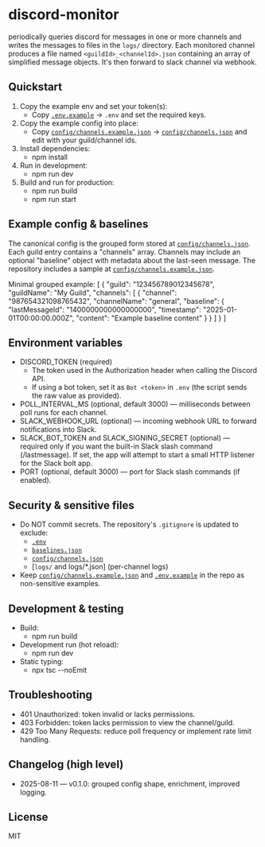 # discord-monitor

periodically queries discord for messages in one or
more channels and writes the messages to files in the `logs/` directory. Each
monitored channel produces a file named `<guildId>_<channelId>.json` containing
an array of simplified message objects. It's then forward to slack channel via webhook.

Quickstart
----------
1. Copy the example env and set your token(s):
   - Copy [`.env.example`](.env.example:1) → `.env` and set the required keys.
2. Copy the example config into place:
   - Copy [`config/channels.example.json`](config/channels.example.json:1) → [`config/channels.json`](config/channels.json:1) and edit with your guild/channel ids.
3. Install dependencies:
   - npm install
4. Run in development:
   - npm run dev
5. Build and run for production:
   - npm run build
   - npm run start

Example config & baselines
-------------------------
The canonical config is the grouped form stored at [`config/channels.json`](config/channels.json:1).
Each guild entry contains a "channels" array. Channels may include an optional
"baseline" object with metadata about the last-seen message. The repository
includes a sample at [`config/channels.example.json`](config/channels.example.json:1).

Minimal grouped example:
[
  {
    "guild": "123456789012345678",
    "guildName": "My Guild",
    "channels": [
      {
        "channel": "987654321098765432",
        "channelName": "general",
        "baseline": {
          "lastMessageId": "1400000000000000000",
          "timestamp": "2025-01-01T00:00:00.000Z",
          "content": "Example baseline content"
        }
      }
    ]
  }
]

Environment variables
---------------------
- DISCORD_TOKEN (required)
  - The token used in the Authorization header when calling the Discord API.
  - If using a bot token, set it as `Bot <token>` in `.env` (the script sends the raw value as provided).
- POLL_INTERVAL_MS (optional, default 3000) — milliseconds between poll runs for each channel.
- SLACK_WEBHOOK_URL (optional) — incoming webhook URL to forward notifications into Slack.
- SLACK_BOT_TOKEN and SLACK_SIGNING_SECRET (optional) — required only if you want the built-in Slack slash command (/lastmessage). If set, the app will attempt to start a small HTTP listener for the Slack bolt app.
- PORT (optional, default 3000) — port for Slack slash commands (if enabled).

Security & sensitive files
-------------------------
- Do NOT commit secrets. The repository's `.gitignore` is updated to exclude:
  - [`.env`](.env:1)
  - [`baselines.json`](baselines.json:1)
  - [`config/channels.json`](config/channels.json:1)
  - [`logs/` and logs/*.json] (per-channel logs)
- Keep [`config/channels.example.json`](config/channels.example.json:1) and [`.env.example`](.env.example:1) in the repo as non-sensitive examples.

Development & testing
---------------------
- Build:
  - npm run build
- Development run (hot reload):
  - npm run dev
- Static typing:
  - npx tsc --noEmit

Troubleshooting
---------------
- 401 Unauthorized: token invalid or lacks permissions.
- 403 Forbidden: token lacks permission to view the channel/guild.
- 429 Too Many Requests: reduce poll frequency or implement rate limit handling.

Changelog (high level)
----------------------
- 2025-08-11 — v0.1.0: grouped config shape, enrichment, improved logging.

License
-------
MIT